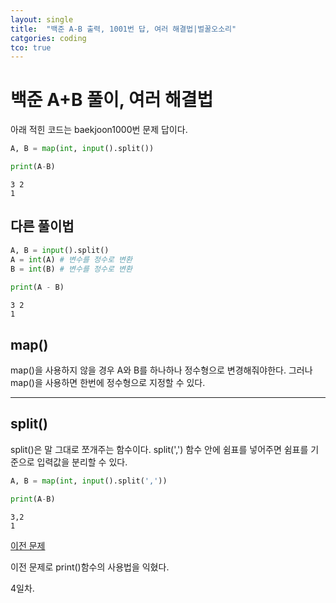 ```yaml
---
layout: single
title:  "백준 A-B 출력, 1001번 답, 여러 해결법|벌꿀오소리"
catgories: coding
tco: true
---
```


# 백준 A+B 풀이, 여러 해결법


아래 적힌 코드는 baekjoon1000번 문제 답이다.
```python
A, B = map(int, input().split())

print(A-B)
```

    3 2
    1


## 다른 풀이법


```python
A, B = input().split()
A = int(A) # 변수를 정수로 변환
B = int(B) # 변수를 정수로 변환
 
print(A - B)
```

    3 2
    1


## map()
map()을 사용하지 않을 경우 A와 B를 하나하나 정수형으로 변경해줘야한다.
그러나 map()을 사용하면 한번에 정수형으로 지정할 수 있다.

---

## split()
split()은 말 그대로 쪼개주는 함수이다.
split(',') 함수 안에 쉼표를 넣어주면 쉼표를 기준으로 입력값을 분리할 수 있다.


```python
A, B = map(int, input().split(','))

print(A-B)
```

    3,2
    1


[이전 문제](https://h-yuchan.github.io/Baekjoon10718/)

이전 문제로 print()함수의 사용법을 익혔다.

4일차.
